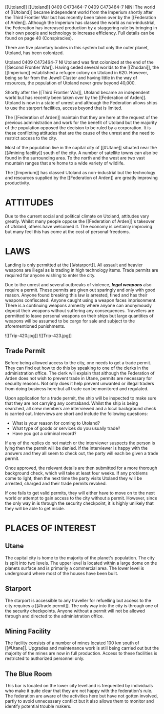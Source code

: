 [[Utoland]] [[Utoland]] 0409 C473464–7 0409 C473464–7 NINI The world of [[Utoland]] became independent world from the Imperium shortly after the Third Frontier War but has recently been taken over by the [[Federation of Arden]]. Although the Imperium has classed the world as non-industrial, the Federation has increased production by a staggering rate by bringing in their own people and technology to increase efficiency. Full details can be found on page 40 (Conspiracies).

There are five planetary bodies in this system but only the outer planet, Utoland, has been colonized.

Utoland 0409 C473464–7 NI Utoland was first colonized at the end of the [[Second Frontier War]]. Having ceded several worlds to the [[Zhodani]], the [[Imperium]] established a refugee colony on Utoland in 620. However, being so far from the Jewell Cluster and having little in the way of resources, the population of Utoland never grew beyond 40,000.

Shortly after the [[Third Frontier War]], Utoland became an independent world but has recently been taken over by the [[Federation of Arden]]. Utoland is now in a state of unrest and although the Federation allows ships to use the starport facilities, access beyond that is limited.

The [[Federation of Arden]] maintain that they are here at the request of the previous administration and work for the benefit of Utoland but the majority of the population opposed the decision to be ruled by a corporation. It is these conflicting attitudes that are the cause of the unrest and the need to restrict access to the city.

Most of the population live in the capital city of [[#Utane]] situated near the [[#mining facility]] south of the city. A number of satellite towns can also be found in the surrounding area. To the north and the west are two vast mountain ranges that are home to a wide variety of wildlife.

The [[Imperium]] has classed Utoland as non-industrial but the technology and resources supplied by the [[Federation of Arden]] are greatly improving productivity.

# ATTITUDES

Due to the current social and political climate on Utoland, attitudes vary greatly. Whilst many people oppose the [[Federation of Arden]]'s takeover of Utoland, others have welcomed it. The economy is certainly improving but many feel this has come at the cost of personal freedoms.

# LAWS

Landing is only permitted at the [[#starport]]. All assault and heavier weapons are illegal as is trading in high technology items. Trade permits are required for anyone wishing to enter the city.

Due to the unrest and several outbreaks of violence, ***legal weapons*** also require a permit. These permits are given out sparingly and only with good reason. Anyone found breaking this law is arrested, fined and has their weapons confiscated. Anyone caught using a weapon faces imprisonment. There is a continuing weapons amnesty where anyone can anonymously deposit their weapons without suffering any consequences. Travellers are permitted to leave personal weapons on their ships but large quantities of weapons will be assumed to be cargo for sale and subject to the aforementioned punishments.

![[Trip-420.jpg]]   ![[Trip-423.jpg]]
## Trade Permit

Before being allowed access to the city, one needs to get a trade permit. They can find out how to do this by speaking to one of the clerks in the administration office. The clerk will explain that although the Federation of Arden does not wish to prevent trade in Utane, permits are necessary for security reasons. Not only does it help prevent unwanted or illegal traders from doing business here but all trade can be monitored and regulated.

Upon application for a trade permit, the ship will be inspected to make sure that they are not carrying any contraband. Whilst the ship is being searched, all crew members are interviewed and a local background check is carried out. Interviews are short and include the following questions:

- What is your reason for coming to Utoland?
- What type of goods or services do you usually trade?
- Have you got a criminal record?

If any of the replies do not match or the interviewer suspects the person is lying then the permit will be denied. If the interviewer is happy with the answers and they all seem to check out, the party will each be given a trade permit.

Once approved, the relevant details are then submitted for a more thorough background check, which will take at least four weeks. If any problems come to light, then the next time the party visits Utoland they will be arrested, charged and their trade permits revoked.

If one fails to get valid permits, they will either have to move on to the next world or attempt to gain access to the city without a permit. However, since the only way in is through the security checkpoint, it is highly unlikely that they will be able to get inside.

# PLACES OF INTEREST

## Utane

The capital city is home to the majority of the planet's population. The city is split into two levels. The upper level is located within a large dome on the planets surface and is primarily a commercial area. The lower level is underground where most of the houses have been built.

## Starport

The starport is accessible to any traveller for refuelling but access to the city requires a [[#trade permit]]. The only way into the city is through one of the security checkpoints. Anyone without a permit will not be allowed through and directed to the administration office.

## Mining Facility

The facility consists of a number of mines located 100 km south of [[#Utane]]. Upgrades and maintenance work is still being carried out but the majority of the mines are now in full production. Access to these facilities is restricted to authorized personnel only.

## The Blue Room

This bar is located on the lower city level and is frequented by individuals who make it quite clear that they are not happy with the federation's rule. The federation are aware of the activities here but have not gotten involved, partly to avoid unnecessary conflict but it also allows them to monitor and identify potential trouble makers.
